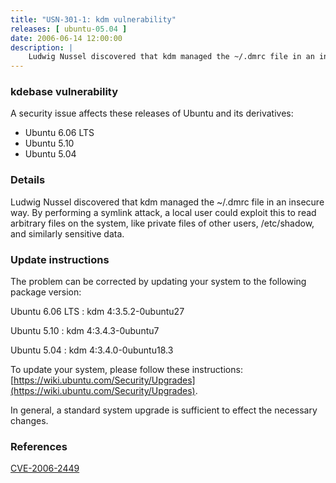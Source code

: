 ```yaml
---
title: "USN-301-1: kdm vulnerability"
releases: [ ubuntu-05.04 ]
date: 2006-06-14 12:00:00
description: |
    Ludwig Nussel discovered that kdm managed the ~/.dmrc file in an insecure way. By performing a symlink attack, a local user could exploit this to read arbitrary files on the system, like private files of other users, /etc/shadow, and similarly sensitive data.
--- 
```

 
### kdebase vulnerability

A security issue affects these releases of Ubuntu and its derivatives:

* Ubuntu 6.06 LTS
* Ubuntu 5.10
* Ubuntu 5.04

### Details

Ludwig Nussel discovered that kdm managed the ~/.dmrc file in an insecure way. By performing a symlink attack, a local user could exploit this to read arbitrary files on the system, like private files of other users, /etc/shadow, and similarly sensitive data.

### Update instructions

The problem can be corrected by updating your system to the following package version:

Ubuntu 6.06 LTS
 : kdm <span>4:3.5.2-0ubuntu27</span>

Ubuntu 5.10
 : kdm <span>4:3.4.3-0ubuntu7</span>

Ubuntu 5.04
 : kdm <span>4:3.4.0-0ubuntu18.3</span>

To update your system, please follow these instructions: [https://wiki.ubuntu.com/Security/Upgrades](https://wiki.ubuntu.com/Security/Upgrades).

In general, a standard system upgrade is sufficient to effect the necessary changes.

### References

 [CVE-2006-2449](http://people.ubuntu.com/~ubuntu-security/cve/CVE-2006-2449)
 
